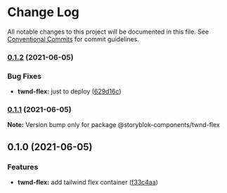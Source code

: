# Change Log

All notable changes to this project will be documented in this file.
See [Conventional Commits](https://conventionalcommits.org) for commit guidelines.

### [0.1.2](https://github.com/storyblok-components/components/compare/@storyblok-components/twnd-flex@0.1.1...@storyblok-components/twnd-flex@0.1.2) (2021-06-05)


### Bug Fixes

* **twnd-flex:** just to deploy ([629d16c](https://github.com/storyblok-components/components/commit/629d16cc061ba30dd891047d0f07a5e81e8a24d4))



### [0.1.1](https://github.com/storyblok-components/components/compare/@storyblok-components/twnd-flex@0.1.0...@storyblok-components/twnd-flex@0.1.1) (2021-06-05)

**Note:** Version bump only for package @storyblok-components/twnd-flex





## 0.1.0 (2021-06-05)


### Features

* **twnd-flex:** add tailwind flex container ([f33c4aa](https://github.com/storyblok-components/components/commit/f33c4aa84ad5ea8221bbf382e0c4fd949df5d385))
